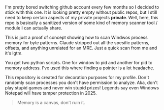 I'm pretty bored switching github account every few months so I decided to stick with this one. It is looking pretty empty without public repos, but I still need to keep certain aspects of my private projects **private**. Well, here, this repo is basically a sanitized version of some kind of memory scanner tool / module I can actually share.

This is just a proof of concept showing how to scan Windwos process memory for byte patterns. Claude stripped out all the spesific patterns, offsets, and anything unrelated for an MRE. Just a quick scan from me and it's lgtm.

You get two python scripts. One for window to pid and another for pid to memory address. I've used this where finding a pointer is a lot headache.

This repository is created for decoration purposes for my profile. Don't randomly scan processes you don't have permission to analyze. Aka, don't play stupid games and never win stupid prizes! Legends say even Windows Notepad will have tamper protection in 2025.

> Memory is a canvas, don't ruin it.